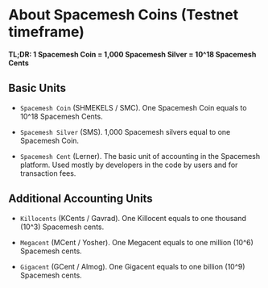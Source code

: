 # About Spacemesh Coins (Testnet timeframe)

**TL;DR: 1 Spacemesh Coin = 1,000 Spacemesh Silver = 10^18 Spacemesh Cents**


## Basic Units

- `Spacemesh Coin` (SHMEKELS / SMC). One Spacemesh Coin equals to 10^18 Spacemesh Cents.

- `Spacemesh Silver` (SMS). 1,000 Spacemesh silvers equal to one Spacemesh Coin.

- `Spacemesh Cent` (Lerner). The basic unit of accounting in the Spacemesh platform. Used mostly by developers in the code by users and for transaction fees.

## Additional Accounting Units
- `Killocents` (KCents / Gavrad). One Killocent equals to one thousand (10^3) Spacemesh cents.

- `Megacent` (MCent / Yosher). One Megacent equals to one million (10^6) Spacemesh cents.

- `Gigacent` (GCent / Almog). One Gigacent equals to one billion (10^9) Spacemesh cents.
